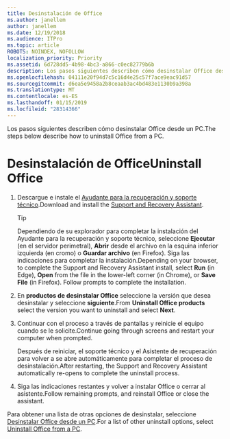 ```yaml
---
title: Desinstalación de Office
ms.author: janellem
author: janellem
ms.date: 12/19/2018
ms.audience: ITPro
ms.topic: article
ROBOTS: NOINDEX, NOFOLLOW
localization_priority: Priority
ms.assetid: 6d728dd5-4b98-4bc3-a866-c0ec82779b6b
description: Los pasos siguientes describen cómo desinstalar Office desde un PC.
ms.openlocfilehash: 04111e20f94d7c5c16d4e25c57f7ace9eac91d57
ms.sourcegitcommit: d6ea5e9458a2b8ceaab3ac4bd483e1130b9a398a
ms.translationtype: MT
ms.contentlocale: es-ES
ms.lasthandoff: 01/15/2019
ms.locfileid: "28314366"
---
```

<span data-ttu-id="e0c02-103">Los pasos siguientes describen cómo desinstalar Office desde un PC.</span><span class="sxs-lookup"><span data-stu-id="e0c02-103">The steps below describe how to uninstall Office from a PC.</span></span>
  
# <a name="uninstall-office"></a><span data-ttu-id="e0c02-104">Desinstalación de Office</span><span class="sxs-lookup"><span data-stu-id="e0c02-104">Uninstall Office</span></span>

1. <span data-ttu-id="e0c02-105">Descargue e instale el [Ayudante para la recuperación y soporte técnico](https://aka.ms/SARA-OfficeUninstall-Alchemy).</span><span class="sxs-lookup"><span data-stu-id="e0c02-105">Download and install the [Support and Recovery Assistant](https://aka.ms/SARA-OfficeUninstall-Alchemy).</span></span>
    
    > [!TIP]
    > <span data-ttu-id="e0c02-p101">Dependiendo de su explorador para completar la instalación del Ayudante para la recuperación y soporte técnico, seleccione **Ejecutar** (en el servidor perimetral), **Abrir** desde el archivo en la esquina inferior izquierda (en cromo) o **Guardar archivo** (en Firefox). Siga las indicaciones para completar la instalación.</span><span class="sxs-lookup"><span data-stu-id="e0c02-p101">Depending on your browser, to complete the Support and Recovery Assistant install, select **Run** (in Edge), **Open** from the file in the lower-left corner (in Chrome), or **Save File** (in Firefox). Follow prompts to complete the installation.</span></span> 
  
2. <span data-ttu-id="e0c02-108">En **productos de desinstalar Office** seleccione la versión que desea desinstalar y seleccione **siguiente**.</span><span class="sxs-lookup"><span data-stu-id="e0c02-108">From **Uninstall Office products** select the version you want to uninstall and select **Next**.</span></span> 
    
3. <span data-ttu-id="e0c02-109">Continuar con el proceso a través de pantallas y reinicie el equipo cuando se le solicite.</span><span class="sxs-lookup"><span data-stu-id="e0c02-109">Continue going through screens and restart your computer when prompted.</span></span>
    
    <span data-ttu-id="e0c02-110">Después de reiniciar, el soporte técnico y el Asistente de recuperación para volver a se abre automáticamente para completar el proceso de desinstalación.</span><span class="sxs-lookup"><span data-stu-id="e0c02-110">After restarting, the Support and Recovery Assistant automatically re-opens to complete the uninstall process.</span></span>
    
4. <span data-ttu-id="e0c02-111">Siga las indicaciones restantes y volver a instalar Office o cerrar al asistente.</span><span class="sxs-lookup"><span data-stu-id="e0c02-111">Follow remaining prompts, and reinstall Office or close the assistant.</span></span>
    
<span data-ttu-id="e0c02-112">Para obtener una lista de otras opciones de desinstalar, seleccione [Desinstalar Office desde un PC](https://support.office.com/article/9dd49b83-264a-477a-8fcc-2fdf5dbf61d8?wt.mc_id=Alchemy_ClientDIA.aspx).</span><span class="sxs-lookup"><span data-stu-id="e0c02-112">For a list of other uninstall options, select [Uninstall Office from a PC](https://support.office.com/article/9dd49b83-264a-477a-8fcc-2fdf5dbf61d8?wt.mc_id=Alchemy_ClientDIA.aspx).</span></span>
  

